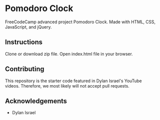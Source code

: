 # Pomodoro Clock
FreeCodeCamp advanced project Pomodoro Clock. Made with HTML, CSS, JavaScript, and jQuery.

## Instructions
Clone or download zip file. Open index.html file in your browser.

## Contributing
This repository is the starter code featured in Dylan Israel's YouTube videos. Therefore, we most likely will not accept pull requests.

## Acknowledgements
* Dylan Israel

